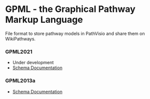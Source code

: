 # GPML - the Graphical Pathway Markup Language

File format to store pathway models in PathVisio and share them on WikiPathways.

### GPML2021
* Under development
* [Schema Documentation](https://pathvisio.github.io/documentation/GPML2021-doc.html)

### GPML2013a
* [Schema Documentation](https://pathvisio.github.io/documentation/GPML2013a-doc.html)
